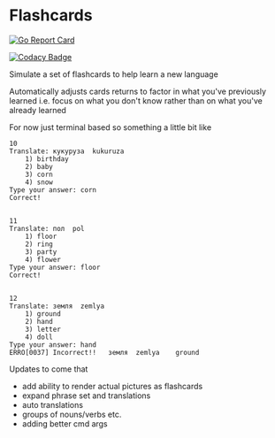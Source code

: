# Flashcards

[![Go Report Card](https://goreportcard.com/badge/github.com/johnmcdnl/flashcards)](https://goreportcard.com/report/github.com/johnmcdnl/flashcards)

[![Codacy Badge](https://api.codacy.com/project/badge/Grade/0ff3da47e33146029b5b5fba2bc21510)](https://www.codacy.com/app/johnmcdnl/flashcards?utm_source=github.com&amp;utm_medium=referral&amp;utm_content=johnmcdnl/flashcards&amp;utm_campaign=Badge_Grade)

Simulate a set of flashcards to help learn a new language

Automatically adjusts cards returns to factor in what you've previously learned i.e. focus on what you don't know rather than on what you've already learned

For now just terminal based so something a little bit like

``` text
10
Translate: кукуруза  kukuruza
    1) birthday
    2) baby
    3) corn
    4) snow
Type your answer: corn
Correct!


11
Translate: пол  pol
    1) floor
    2) ring
    3) party
    4) flower
Type your answer: floor
Correct!


12
Translate: земля  zemlya
    1) ground
    2) hand
    3) letter
    4) doll
Type your answer: hand
ERRO[0037] Incorrect!!   земля  zemlya    ground
```

Updates to come that

* add ability to render actual pictures as flashcards
* expand phrase set and translations
* auto translations
* groups of nouns/verbs etc.
* adding better cmd args
